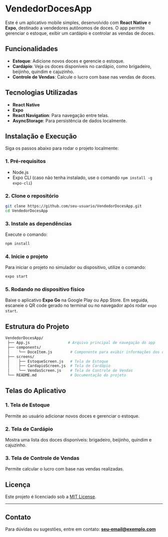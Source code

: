 
# VendedorDocesApp

Este é um aplicativo mobile simples, desenvolvido com **React Native** e **Expo**, destinado a vendedores autônomos de doces. O app permite gerenciar o estoque, exibir um cardápio e controlar as vendas de doces.

## Funcionalidades

- **Estoque**: Adicione novos doces e gerencie o estoque.
- **Cardápio**: Veja os doces disponíveis no cardápio, como brigadeiro, beijinho, quindim e cajuzinho.
- **Controle de Vendas**: Calcule o lucro com base nas vendas de doces.

## Tecnologias Utilizadas

- **React Native**
- **Expo**
- **React Navigation**: Para navegação entre telas.
- **AsyncStorage**: Para persistência de dados localmente.
  
## Instalação e Execução

Siga os passos abaixo para rodar o projeto localmente:

### 1. Pré-requisitos

- Node.js
- Expo CLI (caso não tenha instalado, use o comando `npm install -g expo-cli`)

### 2. Clone o repositório

```bash
git clone https://github.com/seu-usuario/VendedorDocesApp.git
cd VendedorDocesApp
```

### 3. Instale as dependências

Execute o comando:

```bash
npm install
```

### 4. Inicie o projeto

Para iniciar o projeto no simulador ou dispositivo, utilize o comando:

```bash
expo start
```

### 5. Rodando no dispositivo físico

Baixe o aplicativo **Expo Go** na Google Play ou App Store. Em seguida, escaneie o QR code gerado no terminal ou no navegador após rodar `expo start`.

## Estrutura do Projeto

```bash
VendedorDocesApp/
 ├── App.js                 # Arquivo principal de navegação do app
 ├── components/
 │    └── DoceItem.js        # Componente para exibir informações dos doces
 ├── screens/
 │    ├── EstoqueScreen.js   # Tela de Estoque
 │    ├── CardapioScreen.js  # Tela de Cardápio
 │    └── VendasScreen.js    # Tela de Controle de Vendas
 └── README.md               # Documentação do projeto
```

## Telas do Aplicativo

### 1. **Tela de Estoque**
Permite ao usuário adicionar novos doces e gerenciar o estoque.

### 2. **Tela de Cardápio**
Mostra uma lista dos doces disponíveis: brigadeiro, beijinho, quindim e cajuzinho.

### 3. **Tela de Controle de Vendas**
Permite calcular o lucro com base nas vendas realizadas.

## Licença

Este projeto é licenciado sob a [MIT License](LICENSE).

---

## Contato

Para dúvidas ou sugestões, entre em contato: **seu-email@exemplo.com**
